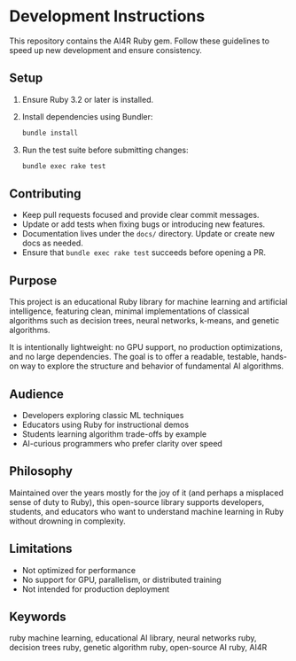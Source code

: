 # Development Instructions

This repository contains the AI4R Ruby gem. Follow these guidelines to speed up new development and ensure consistency.

## Setup

1. Ensure Ruby 3.2 or later is installed.
2. Install dependencies using Bundler:

   ```bash
   bundle install
   ```

3. Run the test suite before submitting changes:

   ```bash
   bundle exec rake test
   ```

## Contributing

- Keep pull requests focused and provide clear commit messages.
- Update or add tests when fixing bugs or introducing new features.
- Documentation lives under the `docs/` directory. Update or create new docs as needed.
- Ensure that `bundle exec rake test` succeeds before opening a PR.


## Purpose

This project is an educational Ruby library for machine learning and artificial intelligence, featuring clean, minimal implementations of classical algorithms such as decision trees, neural networks, k-means, and genetic algorithms.

It is intentionally lightweight: no GPU support, no production optimizations, and no large dependencies. The goal is to offer a readable, testable, hands-on way to explore the structure and behavior of fundamental AI algorithms.

## Audience

- Developers exploring classic ML techniques
- Educators using Ruby for instructional demos
- Students learning algorithm trade-offs by example
- AI-curious programmers who prefer clarity over speed

## Philosophy

Maintained over the years mostly for the joy of it (and perhaps a misplaced sense of duty to Ruby), this open-source library supports developers, students, and educators who want to understand machine learning in Ruby without drowning in complexity.

## Limitations

- Not optimized for performance
- No support for GPU, parallelism, or distributed training
- Not intended for production deployment

## Keywords

ruby machine learning, educational AI library, neural networks ruby, decision trees ruby, genetic algorithm ruby, open-source AI ruby, AI4R
